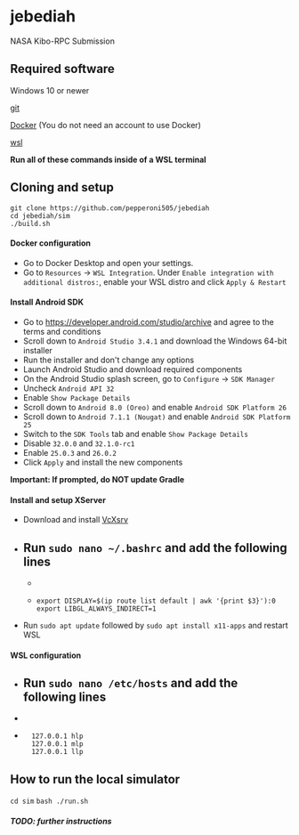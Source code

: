 # jebediah

NASA Kibo-RPC Submission

## Required software

Windows 10 or newer

[git](https://git-scm.com/downloads)

[Docker](https://docs.docker.com/get-docker/) (You do not need an account to use Docker)

[wsl](https://docs.microsoft.com/en-us/windows/wsl/install)

**Run all of these commands inside of a WSL terminal**

## Cloning and setup

```shell
git clone https://github.com/pepperoni505/jebediah
cd jebediah/sim
./build.sh
```

#### Docker configuration

- Go to Docker Desktop and open your settings.
- Go to `Resources` -> `WSL Integration`. Under `Enable integration with additional distros:`, enable your WSL distro and click `Apply & Restart`

#### Install Android SDK

- Go to <https://developer.android.com/studio/archive> and agree to the terms and conditions
- Scroll down to `Android Studio 3.4.1` and download the Windows 64-bit installer
- Run the installer and don't change any options
- Launch Android Studio and download required components
- On the Android Studio splash screen, go to `Configure` -> `SDK Manager`
- Uncheck `Android API 32`
- Enable `Show Package Details`
- Scroll down to `Android 8.0 (Oreo)` and enable `Android SDK Platform 26`
- Scroll down to `Android 7.1.1 (Nougat)` and enable `Android SDK Platform 25`
- Switch to the `SDK Tools` tab and enable `Show Package Details`
- Disable `32.0.0` and `32.1.0-rc1`
- Enable `25.0.3` and `26.0.2`
- Click `Apply` and install the new components

**Important: If prompted, do NOT update Gradle**

#### Install and setup XServer

- Download and install [VcXsrv](https://sourceforge.net/projects/vcxsrv/files/latest/download)

- Run `sudo nano ~/.bashrc` and add the following lines
   -
   -
   - ```shell
     export DISPLAY=$(ip route list default | awk '{print $3}'):0
     export LIBGL_ALWAYS_INDIRECT=1
     ```

- Run `sudo apt update` followed by `sudo apt install x11-apps` and restart WSL

#### WSL configuration

- Run `sudo nano /etc/hosts` and add the following lines
  -
-
- ```text
    127.0.0.1 hlp
    127.0.0.1 mlp
    127.0.0.1 llp
    ```

## How to run the local simulator

`cd sim`
`bash ./run.sh`

##### TODO: further instructions
